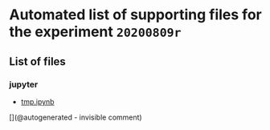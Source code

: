 # Automated list of supporting files for the __experiment `20200809r`__

## List of files

### jupyter

* [tmp.ipynb](/tmp.ipynb)


[](@autogenerated - invisible comment)